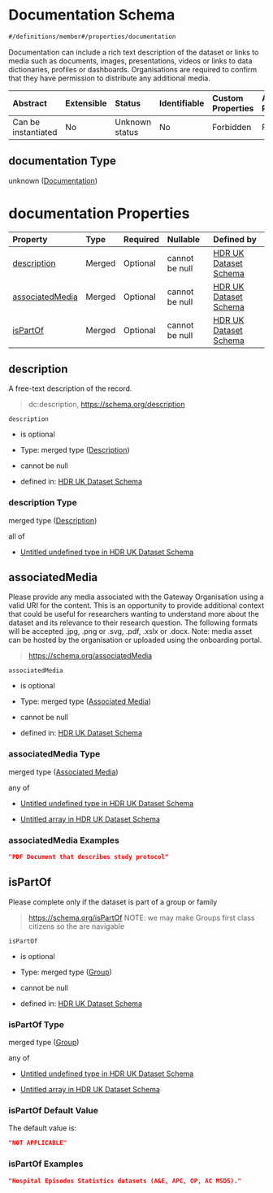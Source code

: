 # Documentation Schema

```txt
#/definitions/member#/properties/documentation
```

Documentation can include a rich text description of the dataset or links to media such as documents, images, presentations, videos or links to data dictionaries, profiles or dashboards. Organisations are required to confirm that they have permission to distribute any additional media.

| Abstract            | Extensible | Status         | Identifiable | Custom Properties | Additional Properties | Access Restrictions | Defined In                                                                                        |
| :------------------ | :--------- | :------------- | :----------- | :---------------- | :-------------------- | :------------------ | :------------------------------------------------------------------------------------------------ |
| Can be instantiated | No         | Unknown status | No           | Forbidden         | Forbidden             | none                | [dataset.schema.json*](../../../schema/dataset/latest/dataset.schema.json "open original schema") |

## documentation Type

unknown ([Documentation](dataset-properties-documentation.md))

# documentation Properties

| Property                            | Type   | Required | Nullable       | Defined by                                                                                                                                                                                   |
| :---------------------------------- | :----- | :------- | :------------- | :------------------------------------------------------------------------------------------------------------------------------------------------------------------------------------------- |
| [description](#description)         | Merged | Optional | cannot be null | [HDR UK Dataset Schema](dataset-definitions-documentation-properties-description.md "#/properties/documentation/description#/definitions/documentation/properties/description")              |
| [associatedMedia](#associatedmedia) | Merged | Optional | cannot be null | [HDR UK Dataset Schema](dataset-definitions-documentation-properties-associated-media.md "#/properties/documentation/associatedMedia#/definitions/documentation/properties/associatedMedia") |
| [isPartOf](#ispartof)               | Merged | Optional | cannot be null | [HDR UK Dataset Schema](dataset-definitions-documentation-properties-group.md "#/properties/documentation/isPartOf#/definitions/documentation/properties/isPartOf")                          |

## description

A free-text description of the record.

> dc:description, <https://schema.org/description>

`description`

*   is optional

*   Type: merged type ([Description](dataset-definitions-documentation-properties-description.md))

*   cannot be null

*   defined in: [HDR UK Dataset Schema](dataset-definitions-documentation-properties-description.md "#/properties/documentation/description#/definitions/documentation/properties/description")

### description Type

merged type ([Description](dataset-definitions-documentation-properties-description.md))

all of

*   [Untitled undefined type in HDR UK Dataset Schema](dataset-definitions-documentation-properties-description-allof-0.md "check type definition")

## associatedMedia

Please provide any media associated with the Gateway Organisation using a valid URI for the content. This is an opportunity to provide additional context that could be useful for researchers wanting to understand more about the dataset and its relevance to their research question. The following formats will be accepted .jpg, .png or .svg, .pdf, .xslx or .docx. Note: media asset can be hosted by the organisation or uploaded using the onboarding portal.

> <https://schema.org/associatedMedia>

`associatedMedia`

*   is optional

*   Type: merged type ([Associated Media](dataset-definitions-documentation-properties-associated-media.md))

*   cannot be null

*   defined in: [HDR UK Dataset Schema](dataset-definitions-documentation-properties-associated-media.md "#/properties/documentation/associatedMedia#/definitions/documentation/properties/associatedMedia")

### associatedMedia Type

merged type ([Associated Media](dataset-definitions-documentation-properties-associated-media.md))

any of

*   [Untitled undefined type in HDR UK Dataset Schema](dataset-definitions-documentation-properties-associated-media-anyof-0.md "check type definition")

*   [Untitled array in HDR UK Dataset Schema](dataset-definitions-documentation-properties-associated-media-anyof-1.md "check type definition")

### associatedMedia Examples

```json
"PDF Document that describes study protocol"
```

## isPartOf

Please complete only if the dataset is part of a group or family

> <https://schema.org/isPartOf> NOTE: we may make Groups first class citizens so the are navigable

`isPartOf`

*   is optional

*   Type: merged type ([Group](dataset-definitions-documentation-properties-group.md))

*   cannot be null

*   defined in: [HDR UK Dataset Schema](dataset-definitions-documentation-properties-group.md "#/properties/documentation/isPartOf#/definitions/documentation/properties/isPartOf")

### isPartOf Type

merged type ([Group](dataset-definitions-documentation-properties-group.md))

any of

*   [Untitled undefined type in HDR UK Dataset Schema](dataset-definitions-documentation-properties-group-anyof-0.md "check type definition")

*   [Untitled array in HDR UK Dataset Schema](dataset-definitions-documentation-properties-group-anyof-1.md "check type definition")

### isPartOf Default Value

The default value is:

```json
"NOT APPLICABLE"
```

### isPartOf Examples

```json
"Hospital Episodes Statistics datasets (A&E, APC, OP, AC MSDS)."
```
